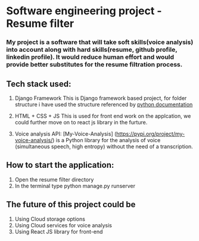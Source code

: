 #   Software engineering project - Resume filter

### My project is a software that will take soft skills(voice analysis) into account along with hard skills(resume, github profile, linkedin profile). It would reduce human effort and would provide better substitutes for the resume filtration process.

##  Tech stack used:
1. Django Framework 
This is Django framework based project, for folder structure i have used the structure referenced by [python documentation](https://django-project-skeleton.readthedocs.io/en/latest/structure.html)

2. HTML + CSS + JS 
This is used for front end work on the applcation, we could further move on to react js library in the furture.

3. Voice analysis API:
[My-Voice-Analysis] (https://pypi.org/project/my-voice-analysis/) is a Python library for the analysis of voice (simultaneous speech, high entropy)
without the need of a transcription.

##  How to start the application:
1. Open the resume filter directory
2. In the terminal type python manage.py runserver


##  The future of this project could be
1. Using Cloud storage options 
2. Using Cloud services for voice analysis
3. Using React JS library for front-end



